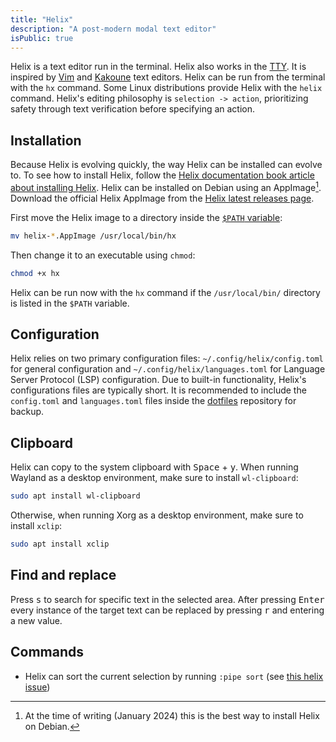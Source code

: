 ```yaml
---
title: "Helix"
description: "A post-modern modal text editor"
isPublic: true
---
```


Helix is a text editor run in the terminal. Helix also works in the [TTY](tty).
It is inspired by [Vim](https://www.vim.org/) and 
[Kakoune](https://kakoune.org/) text editors. Helix can be run from the
terminal with the `hx` command. Some Linux distributions provide Helix with
the `helix` command. Helix's editing philosophy is `selection -> action`,
prioritizing safety through text verification before specifying an action.

## Installation
Because Helix is evolving quickly, the way Helix can be installed can evolve to.
To see how to install Helix, follow the
[Helix documentation book article about installing Helix](https://docs.helix-editor.com/install.html).
Helix can be installed on Debian using an AppImage[^1]. Download the official
Helix AppImage from the [Helix latest releases page](https://github.com/helix-editor/helix/releases).

[^1]: At the time of writing (January 2024) this is the best way to install Helix on Debian.

First move the Helix image to a directory inside the
[`$PATH` variable](path-variable):

```sh
mv helix-*.AppImage /usr/local/bin/hx
```

Then change it to an executable using `chmod`:

```sh
chmod +x hx
```

Helix can be run now with the `hx` command if the `/usr/local/bin/` directory is
listed in the `$PATH` variable.

## Configuration
Helix relies on two primary configuration files: `~/.config/helix/config.toml`
for general configuration and `~/.config/helix/languages.toml` for Language
Server Protocol (LSP) configuration. Due to built-in functionality, Helix's
configurations files are typically short. It is recommended to include the
`config.toml` and `languages.toml` files inside the [dotfiles](dotfiles)
repository for backup.

## Clipboard
Helix can copy to the system clipboard with <kbd>Space</kbd> + <kbd>y</kbd>.
When running Wayland as a desktop environment, make sure to install
`wl-clipboard`:

```sh
sudo apt install wl-clipboard
```

Otherwise, when running Xorg as a desktop environment, make sure to install
`xclip`:

```sh
sudo apt install xclip
```

## Find and replace
Press <kbd>s</kbd> to search for specific text in the selected area. After
pressing <kbd>Enter</kbd> every instance of the target text can be replaced
by pressing <kbd>r</kbd> and entering a new value.

## Commands
* Helix can sort the current selection by running `:pipe sort`
  (see [this helix issue](https://github.com/helix-editor/helix/issues/2865))
